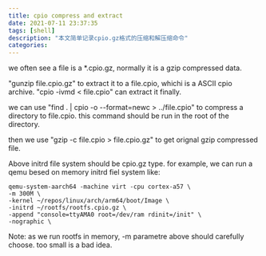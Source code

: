 ```yaml
---
title: cpio compress and extract
date: 2021-07-11 23:37:35
tags: [shell]
description: "本文简单记录cpio.gz格式的压缩和解压缩命令"
categories:
---
```


we often see a file is a *.cpio.gz, normally it is a gzip compressed data.

"gunzip file.cpio.gz" to extract it to a file.cpio, whichi is a ASCII cpio archive.
"cpio -ivmd < file.cpio" can extract it finally.

we can use "find . | cpio -o --format=newc > ../file.cpio" to compress a directory
to file.cpio. this command should be run in the root of the directory.

then we use "gzip -c file.cpio > file.cpio.gz" to get orignal gzip compressed file.

Above initrd file system should be cpio.gz type. for example, we can run a qemu
besed on memory initrd fiel system like:

```
qemu-system-aarch64 -machine virt -cpu cortex-a57 \
-m 300M \
-kernel ~/repos/linux/arch/arm64/boot/Image \
-initrd ~/rootfs/rootfs.cpio.gz \
-append "console=ttyAMA0 root=/dev/ram rdinit=/init" \
-nographic \
```
Note: as we run rootfs in memory, -m parametre above should carefully choose.
      too small is a bad idea.
